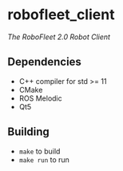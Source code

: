 # robofleet_client

*The RoboFleet 2.0 Robot Client*

## Dependencies

* C++ compiler for std >= 11
* CMake
* ROS Melodic
* Qt5

## Building

* `make` to build
* `make run` to run
